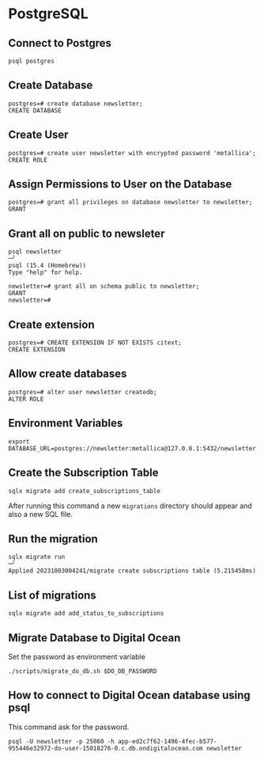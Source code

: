 # PostgreSQL

## Connect to Postgres

```commandline
psql postgres
```

## Create Database

```commandline
postgres=# create database newsletter;
CREATE DATABASE
```

## Create User

```commandline
postgres=# create user newsletter with encrypted password 'metallica';
CREATE ROLE
```

## Assign Permissions to User on the Database

```commandline
postgres=# grant all privileges on database newsletter to newsletter;
GRANT
```

## Grant all on public to newsleter

```commandline
psql newsletter                                                                                                                                                                                       ─╯
psql (15.4 (Homebrew))
Type "help" for help.

newsletter=# grant all on schema public to newsletter;
GRANT
newsletter=#
```

## Create extension

```commandline
postgres=# CREATE EXTENSION IF NOT EXISTS citext;
CREATE EXTENSION
```

## Allow create databases

```commandline
postgres=# alter user newsletter createdb;
ALTER ROLE
```

## Environment Variables

```commandline
export DATABASE_URL=postgres://newsletter:metallica@127.0.0.1:5432/newsletter
```

## Create the Subscription Table

```commandline
sqlx migrate add create_subscriptions_table
```

After running this command a new `migrations` directory should appear and also a new SQL file.

## Run the migration

```commandline
sqlx migrate run                                                                                                                                                                                      ─╯
Applied 20231003004241/migrate create subscriptions table (5.215458ms)
```

## List of migrations

```shell
sqlx migrate add add_status_to_subscriptions
```

## Migrate Database to Digital Ocean

Set the password as environment variable

```shell
./scripts/migrate_do_db.sh $DO_DB_PASSWORD
```

## How to connect to Digital Ocean database using psql

This command ask for the password.

```shell
psql -U newsletter -p 25060 -h app-ed2c7f62-1496-4fec-b577-955446e32972-do-user-15018276-0.c.db.ondigitalocean.com newsletter
```